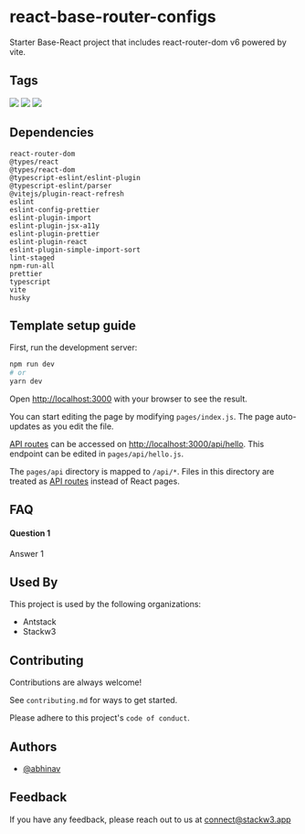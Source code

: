 # react-base-router-configs

Starter Base-React project that includes react-router-dom v6 powered by vite.


## Tags

![](https://img.shields.io/badge/-react-informational)
![](https://img.shields.io/badge/-vite-informational)
![](https://img.shields.io/badge/-react%20router%20dom-informational)


## Dependencies

`react-router-dom`<br/>
`@types/react`<br/>
`@types/react-dom`<br/>
`@typescript-eslint/eslint-plugin`<br/>
`@typescript-eslint/parser`<br/>
`@vitejs/plugin-react-refresh`<br/>
`eslint`<br/>
`eslint-config-prettier`<br/>
`eslint-plugin-import`<br/>
`eslint-plugin-jsx-a11y`<br/>
`eslint-plugin-prettier`<br/>
`eslint-plugin-react`<br/>
`eslint-plugin-simple-import-sort`<br/>
`lint-staged`<br/>
`npm-run-all`<br/>
`prettier`<br/>
`typescript`<br/>
`vite`<br/>
`husky`<br/>


## Template setup guide

First, run the development server:

```bash
npm run dev
# or
yarn dev
```

Open [http://localhost:3000](http://localhost:3000) with your browser to see the result.

You can start editing the page by modifying `pages/index.js`. The page auto-updates as you edit the file.

[API routes](https://nextjs.org/docs/api-routes/introduction) can be accessed on [http://localhost:3000/api/hello](http://localhost:3000/api/hello). This endpoint can be edited in `pages/api/hello.js`.

The `pages/api` directory is mapped to `/api/*`. Files in this directory are treated as [API routes](https://nextjs.org/docs/api-routes/introduction) instead of React pages.


## FAQ

#### Question 1

Answer 1


## Used By

This project is used by the following organizations:

- Antstack
- Stackw3


## Contributing

Contributions are always welcome!

See `contributing.md` for ways to get started.

Please adhere to this project's `code of conduct`.


## Authors

- [@abhinav](https://www.github.com/abhin1509)


## Feedback

If you have any feedback, please reach out to us at connect@stackw3.app
